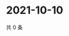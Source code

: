 # 2021-10-10

共 0 条

<!-- BEGIN WEIBO -->
<!-- 最后更新时间 Sun Oct 10 2021 07:00:46 GMT+0800 (China Standard Time) -->

<!-- END WEIBO -->
